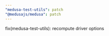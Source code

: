 ```yaml
---
"medusa-test-utils": patch
"@medusajs/medusa": patch
---
```


fix(medusa-test-utils): recompute driver options
